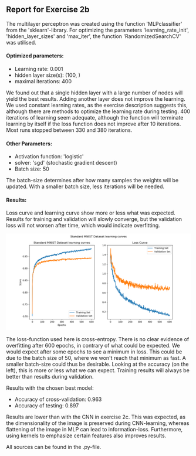 ## Report for Exercise 2b

The multilayer perceptron was created using the function 'MLPclassifier' from the 'sklearn'-library.
For optimizing the parameters 'learning_rate_init', 'hidden_layer_sizes' and 'max_iter', the function 'RandomizedSearchCV' was utilised.

#### Optimized parameters:
* Learning rate: 0.001
* hidden layer size(s): (100, )
* maximal iterations: 400 

We found out that a single hidden layer with a large number of nodes will yield the best results. Adding another layer does not 
improve the learning. 
We used constant learning rates, as the exercise description suggests this, although there are methods to
optimize the learning rate during testing.
400 iterations of learning seem adequate, although the function will terminate learning by itself if the loss function does not improve
after 10 iterations.  Most runs stopped between 330 and 380 iterations.

#### Other Parameters:
* Activation function: 'logistic'
* solver: 'sgd' (stochastic gradient descent)
* Batch size: 50

The batch-size determines after how many samples the weights will be updated. With a smaller batch size, less iterations will be needed.

#### Results:
Loss curve and learning curve show more or less what was expected. Results for training and validation will slowly converge, but the
validation loss will not worsen after time, which would indicate overfitting.

![](Figure_epochs_standard2.png)

The loss-function used here is cross-entropy. There is no clear evidence of overfitting after 600 epochs, in contrary of what could be
expected. We would expect after some epochs to see a minimum in loss. This could be due to the batch size of 50, where we won't reach
that minimum as fast. A smaller batch-size could thus be desirable. Looking at the accuracy (on the left), this is more or less what we can expect.
Training results will always be better than results during validation.

Results with the chosen best model: 

* Accuracy of cross-validation: 0.963
* Accuracy of testing: 0.897

Results are lower than with the CNN in exercise 2c. This was expected, as the dimensionality of the image is preserved during CNN-learning,
whereas flattening of the image in MLP can lead to information-loss. Furthermore, using kernels to emphasize certain features also
improves results.

All sources can be found in the .py-file.

